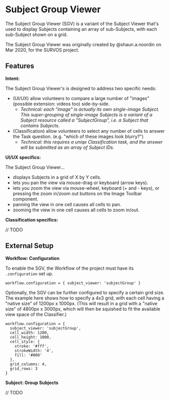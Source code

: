 # Subject Group Viewer

The Subject Group Viewer (SGV) is a variant of the Subject Viewer that's used to 
display Subjects containing an array of sub-Subjects, with each sub-Subject
shown on a grid.

The Subject Group Viewer was originally created by @shaun.a.noordin on Mar 2020, for the SURVOS project.

## Features

**Intent:**

The Subject Group Viewer's is designed to address two specific needs:

- (UI/UX) allow volunteers to compare a large number of "images" (possible extension: videos too) side-by-side.
  - _Technical: each "image" is actually its own single-image Subject. This super-grouping of single-image Subjects is a variant of a Subject resource called a "SubjectGroup", i.e. a Subject that contains Subjects._
- (Classification) allow volunteers to select any number of cells to answer the Task question. (e.g. "which of these images look blurry?")
  - _Technical: this requires a uniqe Classification task, and the answer will be submitted as an array of Subject IDs._

**UI/UX specifics:**

The Subject Group Viewer...

- displays Subjects in a grid of X by Y cells.
- lets you pan the view via mouse-drag or keyboard (arrow keys). 
- lets you zoom the view via mouse-wheel, keyboard (+ and - keys), or pressing the zoom in/zoom out buttons on the Image Toolbar component.
- panning the view in one cell causes all cells to pan.
- zooming the view in one cell causes all cells to zoom in/out.

**Classification specifics:**

// TODO

## External Setup

**Workflow: Configuration**

To enable the SGV, the Workflow of the project must have its `.configuration` set up.

`workflow.configuration = { subject_viewer: 'subjectGroup' }`

Optionally, the SGV can be further configured to specify a certain grid size. The example here shows how to specify a 4x3 grid, with each cell having a "native size" of 1200px x 1000px. (This will result in a grid with a "native size" of 4800px x 3000px, which will then be squished to fit the available view space of the Classifier.)

```
workflow.configuration = {
  subject_viewer: 'subjectGroup',
  cell_width: 1200,
  cell_height: 1000,
  cell_style: {
    stroke: '#fff',
    strokeWidth: '4',
    fill: '#000'
  },
  grid_columns: 4,
  grid_rows: 3
}
```

**Subject: Group Subjects**

// TODO
